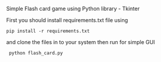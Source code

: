 Simple Flash card game using Python library - Tkinter

First you should install requirements.txt file using

    pip install -r requirements.txt

and clone the files in to your system
then run for simple GUI

     python flash_card.py


